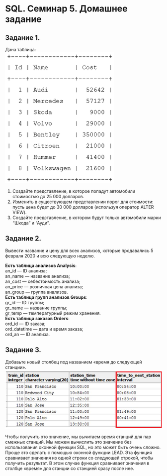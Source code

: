 # SQL. Семинар 5. Домашнее задание

## Задание 1.
Дана таблица:  
![cars](task1_cars.png)  
1. Создайте представление, в которое попадут автомобили стоимостью  до 25 000 долларов.
2. Изменить в существующем представлении порог для стоимости: пусть цена будет до 30 000 долларов (используя оператор ALTER VIEW).
3. Создайте представление, в котором будут только автомобили марки “Шкода” и “Ауди”.

## Задание 2.
Вывести название и цену для всех анализов, которые продавались 5 февраля 2020 и всю следующую неделю.  

**Есть таблица анализов Analysis**:  
an_id — ID анализа;  
an_name — название анализа;  
an_cost — себестоимость анализа;  
an_price — розничная цена анализа;  
an_group — группа анализов.  
**Есть таблица групп анализов Groups**:  
gr_id — ID группы;  
gr_name — название группы;  
gr_temp — температурный режим хранения.  
**Есть таблица заказов Orders**:  
ord_id — ID заказа;  
ord_datetime — дата и время заказа;  
ord_an — ID анализа.  

## Задание 3.
Добавьте новый столбец под названием «время до следующей станции». 
![tracins](task3_trains.png)  

Чтобы получить это значение, мы вычитаем время станций для пар смежных станций. Мы можем вычислить это значение без использования оконной функции SQL, но это может быть очень сложно. Проще это сделать с помощью оконной функции LEAD. Эта функция сравнивает значения из одной строки со следующей строкой, чтобы получить результат. В этом случае функция сравнивает значения в столбце «время» для станции со станцией сразу после нее.

